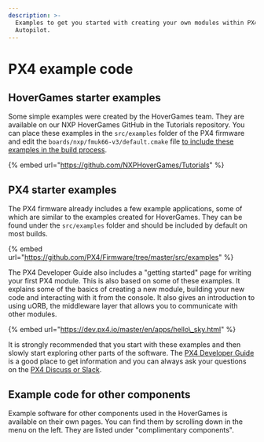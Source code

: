 ```yaml
---
description: >-
  Examples to get you started with creating your own modules within PX4
  Autopilot.
---
```


# PX4 example code

## HoverGames starter examples

Some simple examples were created by the HoverGames team. They are available on our NXP HoverGames GitHub in the Tutorials repository. You can place these examples in the `src/examples` folder of the PX4 firmware and edit the `boards/nxp/fmuk66-v3/default.cmake` file [to include these examples in the build process](https://dev.px4.io/master/en/apps/hello_sky.html#build-the-applicationfirmware). 

{% embed url="https://github.com/NXPHoverGames/Tutorials" %}

## PX4 starter examples

The PX4 firmware already includes a few example applications, some of which are similar to the examples created for HoverGames. They can be found under the `src/examples` folder and should be included by default on most builds. 

{% embed url="https://github.com/PX4/Firmware/tree/master/src/examples" %}

The PX4 Developer Guide also includes a "getting started" page for writing your first PX4 module. This is also based on some of these examples. It explains some of the basics of creating a new module, building your new code and interacting with it from the console. It also gives an introduction to using uORB, the middleware layer that allows you to communicate with other modules.

{% embed url="https://dev.px4.io/master/en/apps/hello\_sky.html" %}

It is strongly recommended that you start with these examples and then slowly start exploring other parts of the software. The [PX4 Developer Guide](https://dev.px4.io/master/en/index.html) is a good place to get information and you can always ask your questions on the [PX4 Discuss or Slack](../../contact.md#px4-slack-and-discuss-forum).

## Example code for other components

Example software for other components used in the HoverGames is available on their own pages. You can find them by scrolling down in the menu on the left. They are listed under "complimentary components". 

